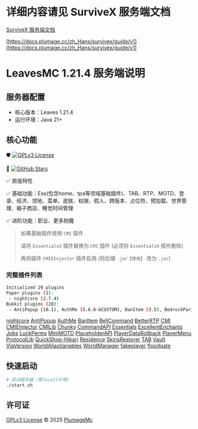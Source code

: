 # 详细内容请见 SurviveX 服务端文档​

[SurviveX 服务端文档](https://docs.plumage.cc/zh_Hans/survivex/guide/v1)

[https://docs.plumage.cc/zh_Hans/survivex/guide/v1](https://docs.plumage.cc/zh_Hans/survivex/guide/v1)

# LeavesMC 1.21.4 服务端说明

## 服务器配置
- 核心版本：Leaves 1.21.4
- 运行环境：Java 21+

## 核心功能
🛡️ [![GPLv3 License](https://img.shields.io/badge/License-GPLv3-blue.svg)](LICENSE)

🚀 [![GitHub Stars](https://img.shields.io/github/stars/PlumageMc/SurviveX)](https://github.com/PlumageMc/SurviveX/stargazers)

✅ 原版特性

✅ 基础功能：Ess(包含home、tpa等领域基础插件)、TAB、RTP、MOTD、登录、经济、领地、菜单、皮肤、权限、假人、跨版本、占位符、预加载、世界管理、箱子商店、睡觉时间管理

✅ 进阶功能：职业、更多附魔

> 如果基础插件使用 `CMI` 插件
> 
> 请将 `EssentialsX` 插件替换为 `CMI` 插件 (必须将 `EssentialsX` 插件删除)
> 
> 再将插件 `CMIEInjector` 插件启用 (将后缀 `.jar【停用】` 改为 `.jar`)

### 完整插件列表

```bash
Initialized 29 plugins
Paper plugins (1):
 - nightcore (2.7.4)
Bukkit plugins (28):
 - AntiPopup (10.1), AuthMe (5.6.0-bCUSTOM), BanItem (3.5), BedrockParity (2.0.2), BellCommand (1.2.3), BetterRTP (3.6.13), CMILib (1.5.3.5), Chunky (1.4.28), CommandAPI (9.7.0), Essentials (2.21.0), ExcellentEnchants (4.3.3), Jobs (5.2.4.6), LuckPerms (5.4.145), MiniMOTD (2.1.4), PlaceholderAPI (2.11.6), PlayerDataRollback (2.1.5-GA), PlayerMenu (1.2.9), ProtocolLib (5.3.0), QuickShop-Hikari (6.2.0.8), Residence (5.1.6.5), SkinsRestorer (15.6.2), TAB (5.0.3), Vault (1.7.3-b131), ViaVersion (5.2.1), WorldAliasVariables (1.0.0), WorldManager (1.4.1), fakeplayer (0.3.13), floodgate (2.2.3-SNAPSHOT (b109-49bd564))
```

[nightcore](https://modrinth.com/plugin/nightcore/)
[AntiPopup](https://modrinth.com/plugin/antipopup)
[AuthMe](https://github.com/AuthMe/AuthMeReloaded/)
[BanItem](https://www.spigotmc.org/resources/banitem-1-7.67701/)
[BellCommand](https://modrinth.com/plugin/bellcommand)
[BetterRTP](https://www.spigotmc.org/resources/betterrtp-random-wild-teleport.36081/)
[CMI](https://www.spigotmc.org/resources/cmi-298-commands-insane-kits-portals-essentials-economy-mysql-sqlite-much-more.3742/)
[CMIEInjector](https://zrips.net/cmii/)
[CMILib](https://www.spigotmc.org/resources/cmilib.87610/)
[Chunky](https://modrinth.com/plugin/chunky)
[CommandAPI](https://www.spigotmc.org/resources/api-commandapi-1-16-5-1-21-5.62353/)
[Essentials](https://github.com/EssentialsX/Essentials/)
[ExcellentEnchants](https://modrinth.com/plugin/excellentenchants)
[Jobs](https://www.spigotmc.org/resources/jobs-reborn.4216/)
[LuckPerms](https://modrinth.com/plugin/luckperms)
[MiniMOTD](https://modrinth.com/plugin/minimotd)
[PlaceholderAPI](https://www.spigotmc.org/resources/placeholderapi.6245/)
[PlayerDataRollback](https://modrinth.com/plugin/playerdatarollback)
[PlayerMenu](https://github.com/handy-git/PlayerMenu/)
[ProtocolLib](https://www.spigotmc.org/resources/protocollib.1997/)
[QuickShop-Hikari](https://modrinth.com/plugin/quickshop-hikari)
[Residence](https://zrips.net/Residence/)
[SkinsRestorer](https://modrinth.com/plugin/skinsrestorer)
[TAB](https://github.com/NEZNAMY/TAB)
[Vault](https://www.spigotmc.org/resources/vault.34315/)
[ViaVersion](https://modrinth.com/plugin/viaversion)
[WorldAliasVariables](https://github.com/RunicWonders/wav)
[WorldManager](https://modrinth.com/plugin/easy-worldmanager)
[fakeplayer](https://modrinth.com/plugin/fakeplayer)
[floodgate](https://geysermc.org/download/?project=floodgate)



## 快速启动
```bash
# 启动服务器（需Java21环境）
./start.sh
```

## 许可证
[GPLv3 License](LICENSE) © 2025 [PlumageMc](https://github.com/PlumageMc/SurviveX)
